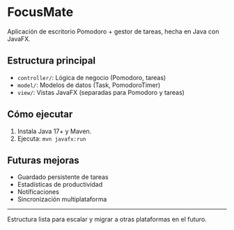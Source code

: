 # FocusMate

Aplicación de escritorio Pomodoro + gestor de tareas, hecha en Java con JavaFX.

## Estructura principal
- `controller/`: Lógica de negocio (Pomodoro, tareas)
- `model/`: Modelos de datos (Task, PomodoroTimer)
- `view/`: Vistas JavaFX (separadas para Pomodoro y tareas)

## Cómo ejecutar
1. Instala Java 17+ y Maven.
2. Ejecuta: `mvn javafx:run`

## Futuras mejoras
- Guardado persistente de tareas
- Estadísticas de productividad
- Notificaciones
- Sincronización multiplataforma

---
Estructura lista para escalar y migrar a otras plataformas en el futuro.

<!-- Este es un comentario sobre la estructura de la aplicación FocusMate -->


<!-- El diseño de la interfaz se enfoca en la simplicidad y el minimalismo -->
<!-- La estructura de la aplicación está diseñada para ser escalable y modular -->
<!-- La aplicación está diseñada para ayudar a los usuarios a gestionar su tiempo de manera efectiva y mejorar su productividad -->
<!-- un nuevo comentario -->
<!-- UN NUEVO COMENTARIO EN MAYUSCULA -->
<!-- otro comentario -->
<!-- otro comentario -->
<!-- este es un nuevo comentario -->
<!-- este es otro comentario -->
<!-- otro comentario.. -->
<!-- otro comentario... -->
<!-- otro comentario2... -->
<!-- otro comentario3... -->
<!-- comentario generado automáticamente -->
<!-- otro comentario-->
<!-- otro comentario4-->
<!-- otro comentario5-->
<!-- otro comentario6-->
<!-- otro comentario7-->
<!-- otro comentario8-->

<!-- nuevo comienzo -->
<!-- nuevo comienzo2 -->
<!-- nuevo comienzo3 -->
<!-- nuevo comienzo4 -->
<!-- nuevo comienzo5 -->
<!-- nuevo comienzo6 -->
<!-- nuevo comienzo7 -->
<!-- nuevo comienzo8 -->
<!-- nuevo comienzo9 -->
<!-- nuevo comienzo10 -->
